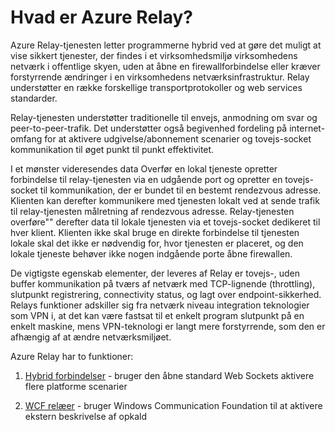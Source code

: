 <properties
    pageTitle="Hvad er Azure relay? | Microsoft Azure"
    description="Oversigt over Azure Relay"
    services="service-bus"
    documentationCenter=".net"
    authors="banisadr"
    manager="timlt"
    editor="" />

<tags
    ms.service="service-bus"
    ms.workload="na"
    ms.tgt_pltfrm="na"
    ms.devlang="multiple"
    ms.topic="article"
    ms.date="10/28/2016"
    ms.author="babanisa" />

# <a name="what-is-azure-relay"></a>Hvad er Azure Relay?

Azure Relay-tjenesten letter programmerne hybrid ved at gøre det muligt at vise sikkert tjenester, der findes i et virksomhedsmiljø virksomhedens netværk i offentlige skyen, uden at åbne en firewallforbindelse eller kræver forstyrrende ændringer i en virksomhedens netværksinfrastruktur. Relay understøtter en række forskellige transportprotokoller og web services standarder.

Relay-tjenesten understøtter traditionelle til envejs, anmodning om svar og peer-to-peer-trafik. Det understøtter også begivenhed fordeling på internet-omfang for at aktivere udgivelse/abonnement scenarier og tovejs-socket kommunikation til øget punkt til punkt effektivitet. 

I et mønster videresendes data Overfør en lokal tjeneste opretter forbindelse til relay-tjenesten via en udgående port og opretter en tovejs-socket til kommunikation, der er bundet til en bestemt rendezvous adresse. Klienten kan derefter kommunikere med tjenesten lokalt ved at sende trafik til relay-tjenesten målretning af rendezvous adresse. Relay-tjenesten overføre"" derefter data til lokale tjenesten via et tovejs-socket dedikeret til hver klient. Klienten ikke skal bruge en direkte forbindelse til tjenesten lokale skal det ikke er nødvendig for, hvor tjenesten er placeret, og den lokale tjeneste behøver ikke nogen indgående porte åbne firewallen.

De vigtigste egenskab elementer, der leveres af Relay er tovejs-, uden buffer kommunikation på tværs af netværk med TCP-lignende (throttling), slutpunkt registrering, connectivity status, og lagt over endpoint-sikkerhed. Relays funktioner adskiller sig fra netværk niveau integration teknologier som VPN i, at det kan være fastsat til et enkelt program slutpunkt på en enkelt maskine, mens VPN-teknologi er langt mere forstyrrende, som den er afhængig af at ændre netværksmiljøet.

Azure Relay har to funktioner:

1. [Hybrid forbindelser](#hybrid-connections) - bruger den åbne standard Web Sockets aktivere flere platforme scenarier

2. [WCF relæer](#wcf-relays) - bruger Windows Communication Foundation til at aktivere ekstern beskrivelse af opkald

Hybrid forbindelser og WCF relæer aktivere sikker forbindelse til komponenter, der findes i et virksomhedsmiljø virksomhedens netværk. Brug af ligger oven på hinanden er afhængig af dine specifikke behov, der er beskrevet nedenfor:

|                                    | WCF Relay | Hybrid forbindelser |
| ---------------------------------- |:---------:|:------------------:|
| **WCF**                            |     x     |                    |
| **.NET core**                      |           |         x          |
| **.NET framework**                 |     x     |         x          |
| **JavaScript/NodeJS**              |           |         x          |
| **Java***                          |           |         x          |
| **Baseret på standarder Open Protocol**  |           |         x          |
| **Flere RPC Programing modeller** |           |         x          |
*<sub>Efter generelle tilgængelighed</sub>

## <a name="hybrid-connections"></a>Hybrid forbindelser

Azure Relay Hybrid-forbindelser, der ikke er en sikker, Åbn protocol udviklingen af de eksisterende Relay-funktioner, der kan være implementeret på en hvilken som helst platform og på alle sprog, der indeholder en grundlæggende WebSocket egenskab, som omfatter eksplicit WebSocket API fælles webbrowsere. Hybrid forbindelser er baseret på http- og WebSockets.

## <a name="wcf-relays"></a>WCF relæer

WCF videresendelse fungerer for fuld .NET Framework (NETFX) og WCF. Du kan starte forbindelsen mellem din lokalt tjeneste og relay-tjenesten ved hjælp af en pakke med WCF "relay" bindinger. I baggrunden Knyt relay bindinger til nye transport binding elementer udviklet til at oprette WCF kanal komponenter, der integreres med Service Bus i skyen.

## <a name="service-history"></a>Oversigt over Service

Hybrid forbindelser rodskårne den tidligere, lige med navnet "BizTalk-tjenester" funktion, der er bygget på Azure Service Bus WCF Relay. Den nye funktion i hybride forbindelser supplerer den eksisterende WCF-Relay og funktioner i disse to tjenester findes side om side i Relay-tjenesten for nær fremtid; de dele en fælles gateway, men er ellers forskellige installationer.

WCF Relay er ældre videresendelse med tilbud om at mange kunder allerede kan bruge med deres WCF programing modeller.

## <a name="next-steps"></a>Næste trin:

- [Relay ofte stillede spørgsmål](relay-faq.md)
- [Oprette et navneområde](relay-create-namespace-portal.md)
- [Introduktion til .NET](relay-hybrid-connections-dotnet-get-started.md)
- [Komme i gang med Node](relay-hybrid-connections-node-get-started.md)